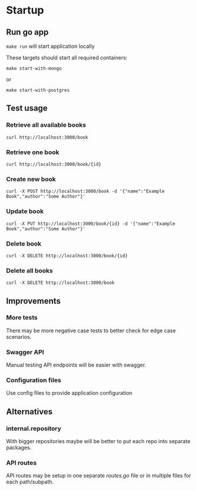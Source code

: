 # Startup

## Run go app

`make run` will start application locally

These targets should start all required containers: 

`make start-with-mongo`

or

`make start-with-postgres`


## Test usage

### Retrieve all available books

`curl http://localhost:3000/book`

### Retrieve one book

`curl http://localhost:3000/book/{id}`

### Create new book

`curl -X POST http://localhost:3000/book -d '{"name":"Example Book","author":"Some Author"}'`

### Update book

`curl -X PUT http://localhost:3000/book/{id} -d '{"name":"Example Book","author":"Some Author"}'`

### Delete book

`curl -X DELETE http://localhost:3000/book/{id}`

### Delete all books

`curl -X DELETE http://localhost:3000/book`


## Improvements

### More tests

There may be more negative case tests to better check for edge case scenarios.

### Swagger API

Manual testing API endpoints will be easier with swagger.

### Configuration files

Use config files to provide application configuration


## Alternatives

### internal.repository

With bigger repositories maybe will be better to put each repo into separate packages. 

### API routes

API routes may be setup in one separate *routes.go* file or in multiple files for each path/subpath.
